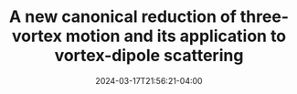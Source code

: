 ---
# Documentation: https://wowchemy.com/docs/managing-content/

title: "A new canonical reduction of three-vortex motion and its application to vortex-dipole scattering"
authors: [admin,roy-goodman,ellison-ogrady]
date: 2024-03-17T21:56:21-04:00
doi: ""

# Schedule page publish date (NOT publication's date).
publishDate: 2024-03-17T21:56:21-04:00

# Publication type.
# Legend: 0 = Uncategorized; 1 = Conference paper; 2 = Journal article;
# 3 = Preprint / Working Paper; 4 = Report; 5 = Book; 6 = Book section;
# 7 = Thesis; 8 = Patent
publication_types: ["3"]

# Publication name and optional abbreviated publication name.
publication: "A new canonical reduction of three-vortex motion and its application to vortex-dipole scattering"
publication_short: "A new canonical reduction of three-vortex motion"

abstract: ""

# Summary. An optional shortened abstract.
summary: "We use Jacobi coordinates and Nambu brackets to derive a new representation of the motion of three vortices which, unlinke all previous reductions, introduces no singularities into the system. We use this to study the scattering of dipoles by stationary vortices."

tags: ["Vortices"]
categories: ["published"]
featured: true

# Custom links (optional).
#   Uncomment and edit lines below to show custom links.
# links:
# - name: Follow
#   url: https://twitter.com
#   icon_pack: fab
#   icon: twitter
links:
  - name: arXiv
    url: "https://arxiv.org/abs/2403.10383"

url_pdf:
url_code:
url_dataset:
url_poster:
url_project:
url_slides:
url_source:
url_video:

# Featured image
# To use, add an image named `featured.jpg/png` to your page's folder. 
# Focal points: Smart, Center, TopLeft, Top, TopRight, Left, Right, BottomLeft, Bottom, BottomRight.
image:
  caption: ""
  focal_point: ""
  preview_only: false

# Associated Projects (optional).
#   Associate this publication with one or more of your projects.
#   Simply enter your project's folder or file name without extension.
#   E.g. `internal-project` references `content/project/internal-project/index.md`.
#   Otherwise, set `projects: []`.
projects: []

# Slides (optional).
#   Associate this publication with Markdown slides.
#   Simply enter your slide deck's filename without extension.
#   E.g. `slides: "example"` references `content/slides/example/index.md`.
#   Otherwise, set `slides: ""`.
slides: ""
---